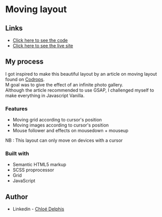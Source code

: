 # Moving layout

## Links

- [Click here to see the code]()
- [Click here to see the live site]()

## My process

I got inspired to make this beautiful layout by an article on moving layout found on [Codrops](https://tympanus.net/codrops/2020/06/10/how-to-create-a-motion-hover-effect-for-a-background-image-grid/).  
M goal was to give the effect of an infinite photo gallery.  
Although the article recommended to use GSAP, I challenged myself to make everything in Javascript Vanilla.

### Features

- Moving grid according to cursor's position
- Moving images according to cursor's position
- Mouse follower and effects on mousedown + mouseup

NB : This layout can only move on devices with a cursor

### Built with

- Semantic HTML5 markup
- SCSS proprocessor
- Grid
- JavaScript

## Author

- Linkedin - [Chloé Delphis](https://www.linkedin.com/in/chloedelphis/)
